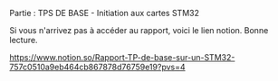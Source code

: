 Partie : TPS DE BASE - Initiation aux cartes STM32

Si vous n'arrivez pas à accéder au rapport, voici le lien notion.
Bonne lecture.

https://www.notion.so/Rapport-TP-de-base-sur-un-STM32-757c0510a9eb464cb867878d76759e19?pvs=4
